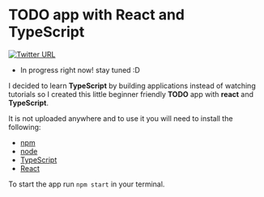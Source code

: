 
# TODO app with React and TypeScript

[![Twitter URL](https://img.shields.io/twitter/url/https/twitter.com/SevdaSevinu.svg?style=social&label=Follow%20%40SevdaSevinu)](https://twitter.com/SevdaSevinu)
* In progress right now! stay tuned :D


I decided to learn **TypeScript** by building applications instead of watching tutorials so I created this little beginner friendly **TODO** app with **react** and **TypeScript**. 

It is not uploaded anywhere and to use it you will need to install the following:

* [npm]((https://docs.npmjs.com/downloading-and-installing-node-js-and-npm))
* [node](https://nodejs.org/en/download/)
* [TypeScript](https://www.typescriptlang.org/)
* [React](https://reactjs.org/docs/getting-started.html)

To start the app run ``` npm start ``` in your terminal.
